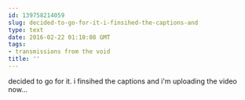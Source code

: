 ```yaml
---
id: 139758214059
slug: decided-to-go-for-it-i-finsihed-the-captions-and
type: text
date: 2016-02-22 01:10:08 GMT
tags:
- transmissions from the void
title: ''
---
```

decided to go for it. i finsihed the captions and i'm uploading the video now... 